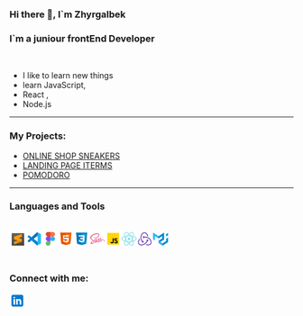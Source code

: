 ### Hi there 👋, I`m Zhyrgalbek

### I`m a juniour frontEnd Developer

 <br/>

- I like to learn new things
- learn JavaScript,
- React ,
- Node.js

---

### My Projects:

- [ONLINE SHOP SNEAKERS][react-store]
- [ LANDING PAGE ITERMS][iterms]
- [POMODORO][pomodoro]

---

[link]: http://github.com/deploy/sneakers
[iterms]: https://zhmatisaev.github.io/portfolio-finished/
[pomodoro]: https://zhmatisaev.github.io/pomodoro-redux/
[react-store]: https://zhmatisaev.github.io/React-store/

### Languages and Tools

<br>

<img align="left" alt="SublimeText" width="30px" src="./src/img/sublime-text.svg" />
<img align="left" alt="SublimeText" width="28px" src="./src/img/visual-studio.svg" />
<img align="left" alt="SublimeText" width="28px" src="./src/img/figma.svg" />
<img align="left" alt="SublimeText" width="28px" src="./src/img/html-5.svg" />
<img align="left" alt="SublimeText" width="28px" src="./src/img/css3.svg" />
<img align="left" alt="SublimeText" width="28px" src="./src/img/sass.svg" />
<img align="left" alt="SublimeText" width="28px" src="./src/img/javascript.svg" />
<img align="left" alt="SublimeText" width="28px" src="./src/img/react-native.svg" />
<img align="left" alt="SublimeText" width="28px" src="./src/img/redux.svg" />
<img align="left" alt="SublimeText" width="28px" src="./src/img/material-ui.svg" />

 <br/>
 <br/>
 <br/>

### Connect with me:

[<img align="left" alt="SublimeText" width="28px" src="./src/img/линкедин.svg"/>][linkedin]

[linkedin]: https://www.linkedin.com/in/zhyrgal-matisaev/

